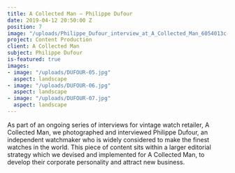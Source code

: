 ```yaml
---
title: A Collected Man – Philippe Dufour
date: 2019-04-12 20:50:00 Z
position: 7
image: "/uploads/Philippe_Dufour_interview_at_A_Collected_Man_6054013c-4afd-49d2-912b-ea8a77d00d74.jpg"
project: Content Production
client: A Collected Man
subject: Philippe Dufour
is-featured: true
images:
- image: "/uploads/DUFOUR-05.jpg"
  aspect: landscape
- image: "/uploads/DUFOUR-06.jpg"
  aspect: landscape
- image: "/uploads/DUFOUR-07.jpg"
  aspect: landscape
---
```


As part of an ongoing series of interviews for vintage watch retailer, A Collected Man, we photographed and interviewed Philippe Dufour, an independent watchmaker who is widely considered to make the finest watches in the world. This piece of content sits within a larger editorial strategy which we devised and implemented for A Collected Man, to develop their corporate personality and attract new business.